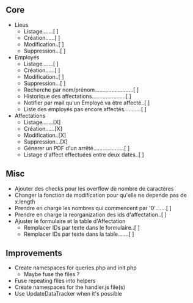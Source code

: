 ## Core
* Lieus
    - Listage.......[ ]
    - Création......[ ]
    - Modification..[ ]
    - Suppression...[ ]
* Employés
    - Listage.......[ ]
    - Création......[ ]
    - Modification..[ ]
    - Suppression...[ ]
    - Recherche par nom/prénom.........................[ ]
    - Historique des affectations......................[ ]
    - Notifier par mail qu'un Employé va être affecté..[ ]
    - Liste des employés pas encore affectés...........[ ]
* Affectations
    - Listage.......[X]
    - Création......[X]
    - Modification..[X]
    - Suppression...[X]
    - Génerer un PDF d'un arrêté....................[ ]
    - Listage d'affect effectuées entre deux dates..[ ]

## Misc
* Ajouter des checks pour les overflow de nombre de caractères
* Changer la fonction de modification pour qu'elle ne depende pas de x.length
* Prendre en charge les nombres qui commencent par '0'.......[ ]
* Prendre en charge la reorganization des ids d'affectation..[ ]
* Ajuster le formulaire et la table d'Affectation
    - Remplacer IDs par texte dans le formulaire..[ ]
    - Remplacer IDs par texte dans la table.......[ ]

## Improvements
* Create namespaces for queries.php and init.php
    - Maybe fuse the files ?
* Fuse repeating files into helpers
* Create namespaces for the handler.js file(s)
* Use UpdateDataTracker when it's possible

